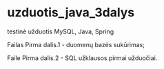 # uzduotis_java_3dalys
testinė užduotis MySQL, Java, Spring

Failas Pirma dalis.1 - duomenų bazės sukūrimas;

Faile Pirma dalis.2 - SQL užklausos pirmai užduočiai.
